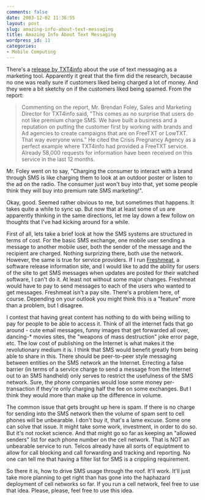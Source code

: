 ```yaml
---
comments: false
date: 2003-12-02 11:36:55
layout: post
slug: amazing-info-about-text-messaging
title: Amazing Info About Text Messaging
wordpress_id: 11
categories:
- Mobile Computing
---
```


There's a [release by TXT4info](http://www.txt4.info/pages/research_research.htm) about the use of text messaging as a marketing tool. Apparently it great that the firm did the research, because no one was really sure if customers liked being charged a lot of money. And they were a bit sketchy on if the customers liked being spamed.  From the report:


> Commenting on the report, Mr. Brendan Foley, Sales and Marketing Director for TXT4info said, "This comes as no surprise that users do not like premium charge SMS. We have built a business and a reputation on putting the customer first by working with brands and Ad agencies to create campaigns that are on FreeTXT or LowTXT. That way everyone wins." He cited the Crisis Pregnancy Agency as a perfect example where TXT4info had provided a FreeTXT service. Already 58,000 requests for information have been received on this service in the last 12 months.

Mr. Foley went on to say, "Charging the consumer to interact with a brand through SMS is like charging them to look at an outdoor poster or listen to the ad on the radio. The consumer just won't buy into that, yet some people think they will buy into premium rate SMS marketing!". 


Okay, good. Seemed rather obvious to me, but sometimes that happens. It takes quite a while to sync up. But now that at least some of us are apparently thinking in the same directions, let me lay down a few follow on thoughts that I've had kicking around for a while.

First of all, lets take a brief look at how the SMS systems are structured in terms of cost. For the basic SMS exchange, one mobile user sending a message to another mobile user, both the sender of the message and the recipient are charged. Nothing surprizing there, both use the network. However, the same is true for service providers. If I run [Freshmeat](http://freshmeat.net), a software release information site, and I would like to add the ability for users of the site to get SMS messages when updates are posted for their watched software, I can't do it. At least not without some major changes. Freshmeat would have to pay to send messages to each of the users who wanted to get messages. Freshmeat isn't a pay site. There's a problem here, of course. Depending on your outlook you might think this is a "feature" more than a problem, but I disagree.

I contest that having great content has nothing to do with being willing to pay for people to be able to access it. Think of all the internet fads that go around - cute email messages, funny images that get forwarded all over, dancing-* movies sites, the "weapons of mass destruction" joke error page, etc. The low cost of publishing on the Internet is what makes it the revolutionary medium it is. I think that SMS would benefit greatly from being able to share in this. There should be peer-to-peer style messaging between entities on the SMS network an the Internet. Errecting a false barrier (in terms of a service charge to send a message from the Internet out to an SMS handheld) only serves to restrict the usefulness of the SMS network. Sure, the phone companies would lose some money per-transaction if they're only charging half the fee on some exchanges. But I think they would more than make up the difference in volume. 

The common issue that gets brought up here is spam. If there is no charge for sending into the SMS network then the volume of spam sent to cell phones will be unbearable. I don't buy it, that's a lame excuse. Some one can solve that issue. It might take some work, investment, in order to do so. But it's not rocket science. And that might go so far as keeping an "allowed senders" list for each phone number on the cell network. That is NOT an unbearable service to run. Telcos already have all sorts of equiptment to allow for call blocking and call forwarding and tracking and reporting. No one can tell me that having a filter list for SMS is a crippling requirement.

So there it is, how to drive SMS usage through the roof. It'll work. It'll just take more planning to get right than has gone into the haphazard deployment of cell networks so far. If you run a cell network, feel free to use that idea. Please, please, feel free to use this idea.
